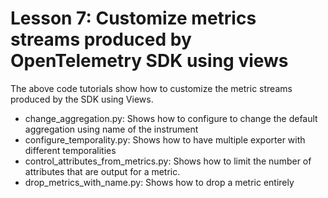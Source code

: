 # Lesson 7: Customize metrics streams produced by OpenTelemetry SDK using views

The above code tutorials show how to customize the metric streams produced by the SDK using Views. 

* change_aggregation.py: Shows how to configure to change the default aggregation using name of the instrument
* configure_temporality.py: Shows how to have multiple exporter with different temporalities
* control_attributes_from_metrics.py: Shows how to limit the number of attributes that are output for a metric.
* drop_metrics_with_name.py: Shows how to drop a metric entirely
